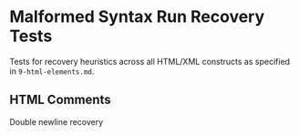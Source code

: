 # Malformed Syntax Run Recovery Tests

Tests for recovery heuristics across all HTML/XML constructs as specified in `9-html-elements.md`.

## HTML Comments

Double newline recovery
<!-- unclosed comment
1   2
@1 HTMLCommentOpen|ErrorUnbalancedToken
@2 HTMLCommentContent|ErrorUnbalancedToken " unclosed comment\n"

<-- EOF

XML comment on double new line recovery
<!-- unclosed
1   2
@1 HTMLCommentOpen|ErrorUnbalancedToken
@2 HTMLCommentContent " unclosed\n\n"

More
<-- EOF

XML comment on new line - no recovery
<!-- unclosed
1   2
@1 HTMLCommentOpen|ErrorUnbalancedToken
@2 HTMLCommentContent " unclosed\nMore"
More
<-- EOF

## XML Processing Instructions

Newline recovery
<?xml unclosed
1
@1 XMLProcessingInstructionOpen|ErrorUnbalancedToken
<-- EOF

XML instruction: no recovery
<?xml unclosed <-- EOF
1
@1 XMLProcessingInstructionOpen|ErrorUnbalancedToken

> malformed close recovery
<?xml unclosed >
1
@1 XMLProcessingInstructionOpen|ErrorUnbalancedToken

<-- EOF

## CDATA Sections

Double newline recovery
<![CDATA[ unclosed
1
@1 HTMLCDataOpen|ErrorUnbalancedToken

<-- EOF

< recovery
<![CDATA[ unclosed
1
@1 HTMLCDataOpen|ErrorUnbalancedToken
<-- EOF

> malformed close recovery
<![CDATA[ unclosed >
1
@1 HTMLCDataOpen|ErrorUnbalancedToken

<-- EOF

## DOCTYPE

Newline recovery
<!DOCTYPE unclosed
1
@1 HTMLDocTypeOpen|ErrorUnbalancedToken
<-- EOF

< recovery
<!DOCTYPE unclosed
1
@1 HTMLDocTypeOpen|ErrorUnbalancedToken
<-- EOF

## Opening Tags

Double newline recovery (basic)
<div attr="value"
1
@1 HTMLTagOpen|ErrorUnbalancedToken
<-- EOF

< recovery during attributes
<div attr="value" other
1
@1 HTMLTagOpen|ErrorUnbalancedToken
<-- EOF

## Quoted Attribute Values

Double newline in quoted value
<div attr="unclosed
1
@1 HTMLTagOpen|ErrorUnbalancedToken
<-- EOF

< in quoted value
<div attr="unclosed
1
@1 HTMLTagOpen|ErrorUnbalancedToken
<-- EOF

> in quoted value
<div attr="unclosed >
1
@1 HTMLTagOpen|ErrorUnbalancedToken
<-- EOF

EOF in quoted value (no synthetic quote)
<div attr="unclosed
1
@1 HTMLTagOpen|ErrorUnbalancedToken
<-- EOF

## Raw Text Elements

Double newline recovery in script
<script>
unclosed
1
@1 HTMLRawText
<-- EOF

< recovery in style (not closing tag)
<style>
unclosed
1
@1 HTMLRawText
<-- EOF

## Edge Cases

Self-closing tag (should not error)
<br/>
12 3
@1 HTMLTagOpen
@2 HTMLTagName
@3 HTMLTagSelfClosing

Properly closed tag (should not error)
<div>content</div>
12  34      5 6
@1 HTMLTagOpen
@2 HTMLTagName
@3 HTMLTagClose
@4 InlineText
@5 HTMLTagOpen
@6 HTMLTagName
<-- EOF
<div a="1" b="2" c
1
@1 HTMLTagOpen|ErrorUnbalancedToken
<-- EOF

Closing tag with newline before > (error)
</div
>
12
@1 HTMLTagOpen|ErrorUnbalancedToken
@2 NewLine
<-- EOF
